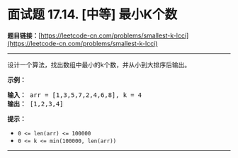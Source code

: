 # 面试题 17.14. [中等] 最小K个数

**题目链接：**[https://leetcode-cn.com/problems/smallest-k-lcci](https://leetcode-cn.com/problems/smallest-k-lcci)

---

<div class="content__1Y2H">
 <div class="notranslate">
  <p>设计一个算法，找出数组中最小的k个数，并从小到大排序后输出。</p> 
  <p><strong>示例：</strong></p> 
  <pre class="language-text"><strong>输入：</strong> arr = [1,3,5,7,2,4,6,8], k = 4
<strong>输出：</strong> [1,2,3,4]
</pre> 
  <p><strong>提示：</strong></p> 
  <ul> 
   <li><code>0 &lt;= len(arr) &lt;= 100000</code></li> 
   <li><code>0 &lt;= k &lt;= min(100000, len(arr))</code></li> 
  </ul> 
 </div>
</div>

---

```

```